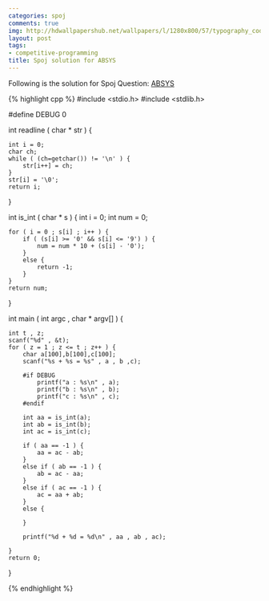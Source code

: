 ```yaml
---
categories: spoj
comments: true
img: http://hdwallpapershub.net/wallpapers/l/1280x800/57/typography_code_javascript_black_background_programmer_syntax_1280x800_56614.jpg
layout: post
tags:
- competitive-programming
title: Spoj solution for ABSYS
---
```


Following is the solution for Spoj Question: [ABSYS](http://www.spoj.com/problems/ABSYS/)

{% highlight cpp %}
#include <stdio.h>
#include <stdlib.h>

#define DEBUG 0

int readline ( char * str ) {

	int i = 0;
	char ch;
	while ( (ch=getchar()) != '\n' ) {
		str[i++] = ch;
	}
	str[i] = '\0';
	return i;
}

int is_int ( char * s ) {
	int i = 0;
	int num = 0;

	for ( i = 0 ; s[i] ; i++ ) {
		if ( (s[i] >= '0' && s[i] <= '9') ) {
			num = num * 10 + (s[i] - '0');
		}
		else {
			return -1;
		}
	}
	return num;
}

int main ( int argc , char * argv[] ) {

	int t , z;
	scanf("%d" , &t);
	for ( z = 1 ; z <= t ; z++ ) {
		char a[100],b[100],c[100];
		scanf("%s + %s = %s" , a , b ,c);

		#if DEBUG
			printf("a : %s\n" , a);
			printf("b : %s\n" , b);
			printf("c : %s\n" , c);
		#endif

		int aa = is_int(a);
		int ab = is_int(b);
		int ac = is_int(c);

		if ( aa == -1 ) {
			aa = ac - ab;
		}
		else if ( ab == -1 ) {
			ab = ac - aa;
		}
		else if ( ac == -1 ) {
			ac = aa + ab;
		}
		else {

		}

		printf("%d + %d = %d\n" , aa , ab , ac);

	}
	return 0;
}

{% endhighlight %}